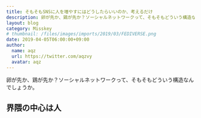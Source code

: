 ```yaml
---
title: そもそもSNSに人を増やすにはどうしたらいいのか、考えるだけ
description: 卵が先か、鶏が先か？ソーシャルネットワークって、そもそもどういう構造なんでしょうか。
layout: blog
category: Misskey
# thumbnail: /files/images/imports/2019/03/FEDIVERSE.png
date: 2019-04-05T06:00:00+09:00
author:
  name: aqz
  url: https://twitter.com/aqzvy
  avatar: aqz
---
```

卵が先か、鶏が先か？ソーシャルネットワークって、そもそもどういう構造なんでしょうか。

## 界隈の中心は人
